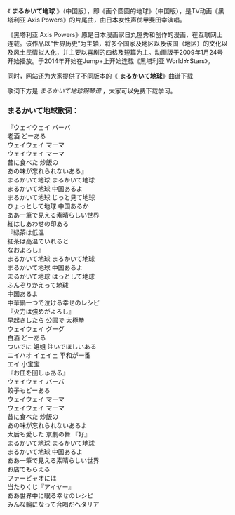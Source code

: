 

《 **まるかいて地球** 》（中国版），即《画个圆圆的地球》（中国版），是TV动画《黑塔利亚 Axis
Powers》的片尾曲，由日本女性声优甲斐田幸演唱。

《黑塔利亚 Axis
Powers》原是日本漫画家日丸屋秀和创作的漫画，在互联网上连载。该作品以“世界历史”为主轴，将多个国家及地区以及该国（地区）的文化以及风土民情拟人化，并主要以喜剧的四格及短篇为主。动画版于2009年1月24号开始播放。于2014年开始在Jump+上开始连载《黑塔利亚
World☆Stars》。

同时，网站还为大家提供了不同版本的《[ **まるかいて地球**](Music-7988.html "まるかいて地球")》曲谱下载

歌词下方是 _まるかいて地球钢琴谱_ ，大家可以免费下载学习。

### まるかいて地球歌词：

『ウェイウェイ バーバ  
老酒 どーある  
ウェイウェイ マーマ  
ウェイウェイ マーマ  
昔に食べた 炒飯の  
あの味が忘れられないある』  
まるかいて地球 まるかいて地球  
まるかいて地球 中国あるよ  
まるかいて地球 じっと見て地球  
ひょっとして地球 中国あるか  
ああ一筆で見える素晴らしい世界  
紅はしあわせの印ある  
『緑茶は低温  
紅茶は高温でいれると  
なおよろし』  
まるかいて地球 まるかいて地球  
まるかいて地球 中国あるよ  
まるかいて地球 はっとして地球  
ふんぞりかえって地球  
中国あるよ  
中華鍋一つで泣ける幸せのレシピ  
『火力は強めがよろし』  
早起きしたら 公園で 太極拳  
ウェイウェイ グーグ  
白酒 どーある  
ついでに 姐姐 注いでほしいある  
ニイハオ イェイェ 平和が一番  
エイ 小宝宝  
『お皿を回しゅある』  
ウェイウェイ バーバ  
餃子もどーある  
ウェイウェイ マーマ  
ウェイウェイ マーマ  
昔に食べた 炒飯の  
あの味が忘れられないあるよ  
太后も愛した 京劇の舞 『好』  
まるかいて地球 まるかいて地球  
まるかいて地球 中国あるよ  
ああ一筆で見える素晴らしい世界  
お店でもらえる  
ファーピャオには  
当たりくじ『アイヤー』  
ああ世界中に眠る幸せのレシピ  
みんな輪になって合唱だヘタリア

